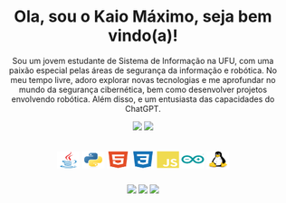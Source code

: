  <h1 align="center">Ola, sou o Kaio Máximo, seja bem vindo(a)!</h1>
 
<div>
  <p align="center">
  Sou um jovem estudante de Sistema de Informação na UFU, com uma paixão especial pelas áreas de segurança da informação e robótica. No meu tempo livre, adoro explorar novas tecnologias e me aprofundar no mundo da segurança cibernética, bem como desenvolver projetos envolvendo robótica. Além disso,  e um entusiasta das capacidades do ChatGPT.
  </p>
</div>

<div align="center" style="display: inline_block">
  <img height="150em" src="https://github-readme-stats.vercel.app/api?username=kaioMx&show_icons=true&theme=aura&include_all_commits=true&count_private=true"/>
  <img height="150em" src="https://github-readme-stats.vercel.app/api/top-langs/?username=kaioMx&layout=compact&langs_count=16&theme=aura"/>
</div>

<br>

<div  align="center"> 
  <div style="display: inline_block"><br>
    <img align="center" height="30" width="40" alt="c-icon" src="https://raw.githubusercontent.com/devicons/devicon/master/icons/java/java-original.svg">
    <img align="center" height="30" width="40" alt="c-icon" src="https://raw.githubusercontent.com/devicons/devicon/master/icons/python/python-original.svg">
    <img align="center" height="30" width="40" alt="html-icon" src="https://raw.githubusercontent.com/devicons/devicon/master/icons/html5/html5-plain.svg">
    <img align="center" height="30" width="40" alt="css-icon" src="https://raw.githubusercontent.com/devicons/devicon/master/icons/css3/css3-plain.svg">
    <img align="center" height="30" width="40" alt="js-icon"  src="https://raw.githubusercontent.com/devicons/devicon/master/icons/javascript/javascript-plain.svg">
    <img align="center" height="30" width="40" alt="c-icon" src="https://raw.githubusercontent.com/devicons/devicon/master/icons/arduino/arduino-original.svg">
     <img align="center" height="30" width="40" alt="c-icon" src="https://raw.githubusercontent.com/devicons/devicon/master/icons/linux/linux-original.svg">
  </div>  
</div>

##

 <div align="center" > 
  <a href="[https://www.linkedin.com/in/isadora-martins-006348225/](https://www.linkedin.com/in/kaio-m%C3%A1ximo-047a31298/)" target="_blank"><img src="https://img.shields.io/badge/-LinkedIn-%230077B5?style=for-the-badge&logo=linkedin&logoColor=white" target="_blank"></a>  
  <a href = "kaiomaximoaraujom@gmail.com"><img src="https://img.shields.io/badge/-Gmail-%23333?style=for-the-badge&logo=gmail&logoColor=white" target="_blank"></a>
  <a href="https://www.instagram.com/maximokaio/" target="_blank"><img src="https://img.shields.io/badge/-Instagram-%23E4405F?style=for-the-badge&logo=instagram&logoColor=white" target="_blank"></a>
 </div>
